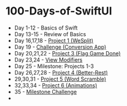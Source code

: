 # 100-Days-of-SwiftUI
* Day 1-12 - Basics of Swift
* Day 13-15 - Review of Basics
* Day 16,17,18 - [Project 1 (WeSplit)](https://github.com/gokulnair2001/100-Days-of-SwiftUI/tree/master/WeSplit)
* Day 19 - [Challenge (Conversion App)](https://github.com/gokulnair2001/100-Days-of-SwiftUI/tree/master/Unit%20Converter)
* Day 20,21,22 - [Project 3 (Flag Game Done)](https://github.com/gokulnair2001/100-Days-of-SwiftUI/tree/master/Flag%20Game)
* Day 23,24 - [View Modifiers](https://github.com/gokulnair2001/100-Days-of-SwiftUI/tree/master/Custom%20Modifiers)
* Day 25 -  Milestone: Projects 1-3
* Day 26,27,28 - [Project 4 (Better-Rest)](https://github.com/gokulnair2001/100-Days-of-SwiftUI/tree/master/Better%20Rest)
* 29,30,31 - [Project 5 (Word Scramble)](https://github.com/gokulnair2001/100-Days-of-SwiftUI/tree/master/Word%20Scramble)
* 32,33,34 - [Project 6 (Animations)](https://github.com/gokulnair2001/100-Days-of-SwiftUI/tree/master/Animations)
* 35 - [Milestone Challenge](https://github.com/gokulnair2001/100-Days-of-SwiftUI/tree/master/Edutainment)
* 
